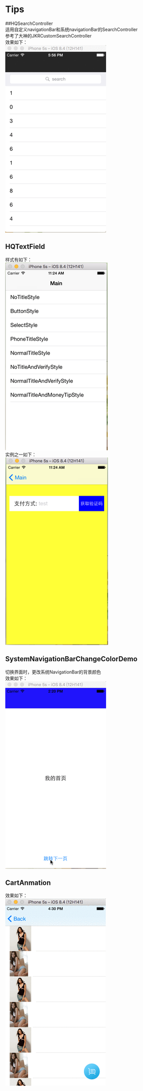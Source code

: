 # Tips<br>
##HQSearchController<br>
适用自定义navigationBar和系统navigationBar的SearchController<br>
参考了大神的JKRCustomSearchController<br>
效果如下：<br>
![image](https://github.com/HuangQiang11/Tips/blob/master/HQSearchController/images/4qsHlcZak2.gif)<br>

## HQTextField<br>

样式有如下：<br>
![image](https://github.com/HuangQiang11/Tips/blob/master/HQTextField/Images/type.png)<br>
实例之一如下：<br>
![image](https://github.com/HuangQiang11/Tips/blob/master/HQTextField/Images/dome.png)<br>

## SystemNavigationBarChangeColorDemo<br>

切换界面时，更改系统NavigationBar的背景颜色<br>
效果如下：<br>
![image](https://github.com/HuangQiang11/Tips/blob/master/SystemNavigationBarChangeColorDemo/Images/dome.gif)

## CartAnmation<br>

效果如下：<br>
![image](https://github.com/HuangQiang11/Tips/blob/master/CartAnmation/Images/1EHd5EDDXp.gif)

